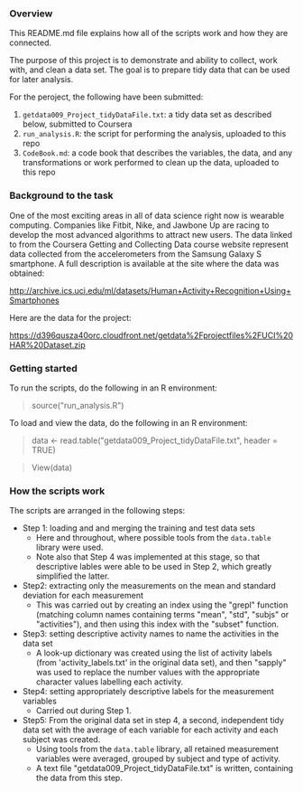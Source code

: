 ### Overview

This README.md file explains how all of the scripts work and how they are connected. 

The purpose of this project is to demonstrate and ability to collect, work with, and clean a data set. The goal is to prepare tidy data that can be used for later analysis. 

For the peroject, the following have been submitted: 
1. `getdata009_Project_tidyDataFile.txt`: a tidy data set as described below, submitted to Coursera
2. `run_analysis.R`: the script for performing the analysis, uploaded to this repo
3. `CodeBook.md`: a code book that describes the variables, the data, and any transformations or work performed to clean up the data, uploaded to this repo


### Background to the task

One of the most exciting areas in all of data science right now is wearable computing. Companies like Fitbit, Nike, and Jawbone Up are racing to develop the most advanced algorithms to attract new users. The data linked to from the Coursera Getting and Collecting Data course website represent data collected from the accelerometers from the Samsung Galaxy S smartphone. A full description is available at the site where the data was obtained: 

http://archive.ics.uci.edu/ml/datasets/Human+Activity+Recognition+Using+Smartphones 

Here are the data for the project: 

https://d396qusza40orc.cloudfront.net/getdata%2Fprojectfiles%2FUCI%20HAR%20Dataset.zip 


### Getting started

To run the scripts, do the following in an R environment:
> source("run_analysis.R")

To load and view the data, do the following in an R environment:
> data <- read.table("getdata009_Project_tidyDataFile.txt", header = TRUE)

> View(data)


### How the scripts work

The scripts are arranged in the following steps:

* Step 1: loading and and merging the training and test data sets
  * Here and throughout, where possible tools from the `data.table` library were used.
  * Note also that Step 4 was implemented at this stage, so that descriptive lables were able to be used in Step 2, which greatly simplified the latter.
* Step2: extracting only the measurements on the mean and standard deviation for each measurement
  * This was carried out by creating an index using the "grepl" function (matching column names containing terms "mean", "std", "subjs" or "activities"), and then using this index with the "subset" function.
* Step3: setting descriptive activity names to name the activities in the data set
  * A look-up dictionary was created using the list of activity labels (from 'activity_labels.txt' in the original data set), and then "sapply" was used to replace the number values with the appropriate character values labelling each activity.
* Step4: setting appropriately descriptive labels for the measurement variables
  * Carried out during Step 1.
* Step5: From the original data set in step 4, a second, independent tidy data set with the average of each variable for each activity and each subject was created.
  * Using tools from the `data.table` library, all retained measurement variables were averaged, grouped by subject and type of activity. 
  * A text file "getdata009_Project_tidyDataFile.txt" is written, containing the data from this step.


